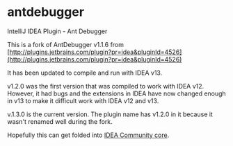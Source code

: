antdebugger
===========

IntelliJ IDEA Plugin - Ant Debugger

This is a fork of AntDebugger v1.1.6 from [http://plugins.jetbrains.com/plugin?pr=idea&pluginId=4526](http://plugins.jetbrains.com/plugin?pr=idea&pluginId=4526)

It has been updated to compile and run with IDEA v13.

v1.2.0 was the first version that was compiled to work with IDEA v12. However, it had bugs and the extensions in IDEA have now changed enough in v13 to make it difficult work with IDEA v12 and v13.

v.1.3.0 is the current version. The plugin name has v1.2.0 in it because it wasn't renamed well during the fork.

Hopefully this can get folded into [IDEA Community core](https://github.com/JetBrains/intellij-community/tree/master/plugins/ant). 
